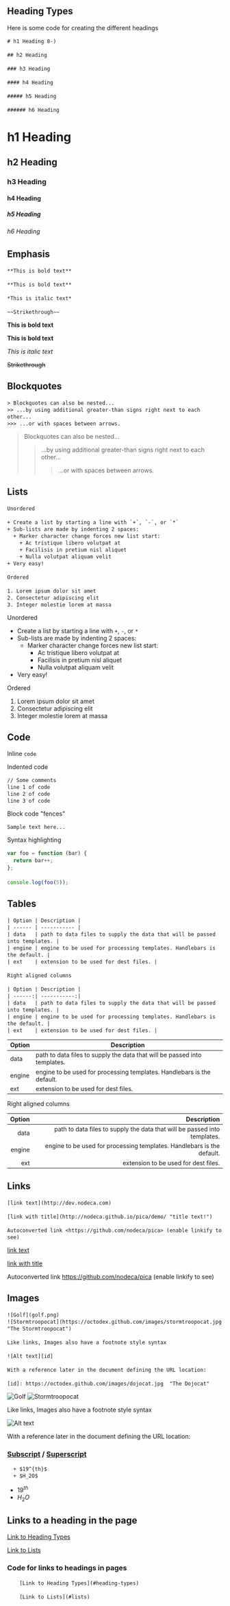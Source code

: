 
## Heading Types

Here is some code for creating the different headings

    # h1 Heading 8-)

    ## h2 Heading

    ### h3 Heading

    #### h4 Heading

    ##### h5 Heading

    ###### h6 Heading

# h1 Heading

## h2 Heading

### h3 Heading

#### h4 Heading

##### h5 Heading

###### h6 Heading


## Emphasis

    **This is bold text**

    **This is bold text**

    *This is italic text*

    ~~Strikethrough~~

**This is bold text**

**This is bold text**

*This is italic text*

~~Strikethrough~~

## Blockquotes

    > Blockquotes can also be nested...
    >> ...by using additional greater-than signs right next to each other...
    >>> ...or with spaces between arrows.

> Blockquotes can also be nested...
>> ...by using additional greater-than signs right next to each other...
>>> ...or with spaces between arrows.

## Lists

    Unordered

    + Create a list by starting a line with `+`, `-`, or `*`
    + Sub-lists are made by indenting 2 spaces:
      + Marker character change forces new list start:
        + Ac tristique libero volutpat at
        + Facilisis in pretium nisl aliquet
        + Nulla volutpat aliquam velit
    + Very easy!

    Ordered

    1. Lorem ipsum dolor sit amet
    2. Consectetur adipiscing elit
    3. Integer molestie lorem at massa  

Unordered

+ Create a list by starting a line with `+`, `-`, or `*`
+ Sub-lists are made by indenting 2 spaces:
  + Marker character change forces new list start:
    + Ac tristique libero volutpat at
    + Facilisis in pretium nisl aliquet
    + Nulla volutpat aliquam velit
+ Very easy!

Ordered

1. Lorem ipsum dolor sit amet
2. Consectetur adipiscing elit
3. Integer molestie lorem at massa

## Code

Inline `code`

Indented code

    // Some comments
    line 1 of code
    line 2 of code
    line 3 of code

Block code "fences"

```
Sample text here...
```

Syntax highlighting

``` js
var foo = function (bar) {
  return bar++;
};

console.log(foo(5));
```

## Tables

    | Option | Description |
    | ------ | ----------- |
    | data   | path to data files to supply the data that will be passed into templates. |
    | engine | engine to be used for processing templates. Handlebars is the default. |
    | ext    | extension to be used for dest files. |

    Right aligned columns

    | Option | Description |
    | ------:| -----------:|
    | data   | path to data files to supply the data that will be passed into templates. |
    | engine | engine to be used for processing templates. Handlebars is the default. |
    | ext    | extension to be used for dest files. |

| Option | Description |
| ------ | ----------- |
| data   | path to data files to supply the data that will be passed into templates. |
| engine | engine to be used for processing templates. Handlebars is the default. |
| ext    | extension to be used for dest files. |

Right aligned columns

| Option | Description |
| ------:| -----------:|
| data   | path to data files to supply the data that will be passed into templates. |
| engine | engine to be used for processing templates. Handlebars is the default. |
| ext    | extension to be used for dest files. |

## Links

    [link text](http://dev.nodeca.com)

    [link with title](http://nodeca.github.io/pica/demo/ "title text!")

    Autoconverted link <https://github.com/nodeca/pica> (enable linkify to see)

[link text](http://dev.nodeca.com)

[link with title](http://nodeca.github.io/pica/demo/ "title text!")

Autoconverted link <https://github.com/nodeca/pica> (enable linkify to see)

## Images

    ![Golf](golf.png)
    ![Stormtroopocat](https://octodex.github.com/images/stormtroopocat.jpg "The Stormtroopocat")

    Like links, Images also have a footnote style syntax

    ![Alt text][id]

    With a reference later in the document defining the URL location:

    [id]: https://octodex.github.com/images/dojocat.jpg  "The Dojocat"

![Golf](https://w7.pngwing.com/pngs/195/640/png-transparent-white-golf-ball-golf-clubs-golf-course-golf-balls-miniature-golf-golf-photography-grass-golf-equipment-thumbnail.png)
![Stormtroopocat](https://octodex.github.com/images/stormtroopocat.jpg "The Stormtroopocat")

Like links, Images also have a footnote style syntax

![Alt text][id]

With a reference later in the document defining the URL location:

[id]: https://octodex.github.com/images/dojocat.jpg  "The Dojocat"

### [Subscript](https://github.com/markdown-it/markdown-it-sub) / [Superscript](https://github.com/markdown-it/markdown-it-sup)

      + $19^{th}$
      + $H_2O$

+ $19^{th}$
+ $H_2O$

## Links to a heading in the page

[Link to Heading Types](#heading-types)

[Link to Lists](#lists)

### Code for links to headings in pages

        [Link to Heading Types](#heading-types)

        [Link to Lists](#lists)